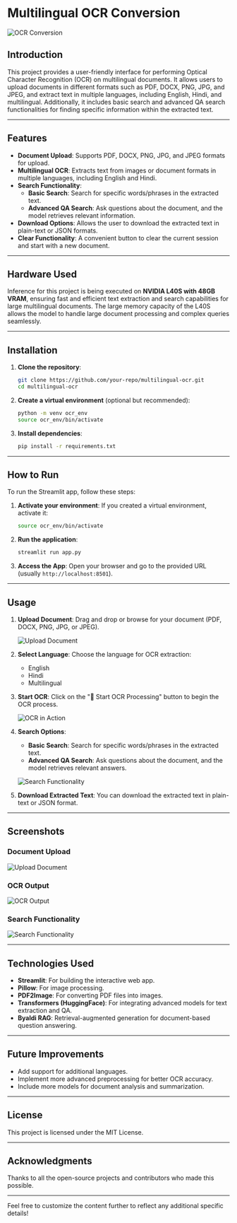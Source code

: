 # Multilingual OCR Conversion

![OCR Conversion](ocr_1.png)

## Introduction

This project provides a user-friendly interface for performing Optical Character Recognition (OCR) on multilingual documents. It allows users to upload documents in different formats such as PDF, DOCX, PNG, JPG, and JPEG, and extract text in multiple languages, including English, Hindi, and multilingual. Additionally, it includes basic search and advanced QA search functionalities for finding specific information within the extracted text.

---

## Features

- **Document Upload**: Supports PDF, DOCX, PNG, JPG, and JPEG formats for upload.
- **Multilingual OCR**: Extracts text from images or document formats in multiple languages, including English and Hindi.
- **Search Functionality**:
  - **Basic Search**: Search for specific words/phrases in the extracted text.
  - **Advanced QA Search**: Ask questions about the document, and the model retrieves relevant information.
- **Download Options**: Allows the user to download the extracted text in plain-text or JSON formats.
- **Clear Functionality**: A convenient button to clear the current session and start with a new document.

---

## Hardware Used

Inference for this project is being executed on **NVIDIA L40S with 48GB VRAM**, ensuring fast and efficient text extraction and search capabilities for large multilingual documents. The large memory capacity of the L40S allows the model to handle large document processing and complex queries seamlessly.

---

## Installation

1. **Clone the repository**:
   ```bash
   git clone https://github.com/your-repo/multilingual-ocr.git
   cd multilingual-ocr
   ```

2. **Create a virtual environment** (optional but recommended):
   ```bash
   python -m venv ocr_env
   source ocr_env/bin/activate
   ```

3. **Install dependencies**:
   ```bash
   pip install -r requirements.txt
   ```

---

## How to Run

To run the Streamlit app, follow these steps:

1. **Activate your environment**:
   If you created a virtual environment, activate it:
   ```bash
   source ocr_env/bin/activate
   ```

2. **Run the application**:
   ```bash
   streamlit run app.py
   ```

3. **Access the App**:
   Open your browser and go to the provided URL (usually `http://localhost:8501`).

---

## Usage

1. **Upload Document**:
   Drag and drop or browse for your document (PDF, DOCX, PNG, JPG, or JPEG).

   ![Upload Document](ocr_1.png)

2. **Select Language**:
   Choose the language for OCR extraction:
   - English
   - Hindi
   - Multilingual

3. **Start OCR**:
   Click on the "🚀 Start OCR Processing" button to begin the OCR process.

   ![OCR in Action](ocr_2.png)

4. **Search Options**:
   - **Basic Search**: Search for specific words/phrases in the extracted text.
   - **Advanced QA Search**: Ask questions about the document, and the model retrieves relevant answers.

   ![Search Functionality](ocr_3.png)

5. **Download Extracted Text**:
   You can download the extracted text in plain-text or JSON format.

---

## Screenshots

### Document Upload
![Upload Document](ocr_1.png)

### OCR Output
![OCR Output](ocr_2.png)

### Search Functionality
![Search Functionality](ocr_3.png)

---

## Technologies Used

- **Streamlit**: For building the interactive web app.
- **Pillow**: For image processing.
- **PDF2Image**: For converting PDF files into images.
- **Transformers (HuggingFace)**: For integrating advanced models for text extraction and QA.
- **Byaldi RAG**: Retrieval-augmented generation for document-based question answering.

---

## Future Improvements

- Add support for additional languages.
- Implement more advanced preprocessing for better OCR accuracy.
- Include more models for document analysis and summarization.

---

## License

This project is licensed under the MIT License.

---

## Acknowledgments

Thanks to all the open-source projects and contributors who made this possible.

---

Feel free to customize the content further to reflect any additional specific details!

